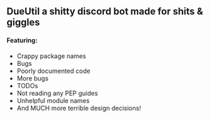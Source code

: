 ## DueUtil a shitty discord bot made for shits & giggles

#### Featuring:
 
* Crappy package names 
* Bugs
* Poorly documented code
* More bugs
* TODOs
* Not reading any PEP guides
* Unhelpful module names
* And MUCH more terrible design decisions!

